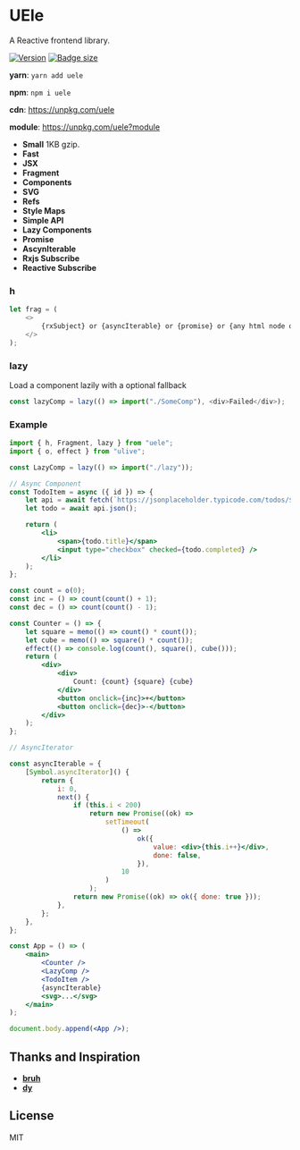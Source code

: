 # UEle

A Reactive frontend library.

[![Version](https://img.shields.io/npm/v/uele.svg?color=success&style=flat-square)](https://www.npmjs.com/package/uele)
[![Badge size](https://img.badgesize.io/https://unpkg.com/uele?compression=gzip&label=gzip&style=flat-square)](https://unpkg.com/uele)

**yarn**: `yarn add uele`

**npm**: `npm i uele`

**cdn**: https://unpkg.com/uele

**module**: https://unpkg.com/uele?module

-   **Small** 1KB gzip.
-   **Fast**
-   **JSX**
-   **Fragment**
-   **Components**
-   **SVG**
-   **Refs**
-   **Style Maps**
-   **Simple API**
-   **Lazy Components**
-   **Promise**
-   **AscynIterable**
-   **Rxjs Subscribe**
-   **Reactive Subscribe**

### h

```js
let frag = (
	<>
		{rxSubject} or {asyncIterable} or {promise} or {any html node or component}
	</>
);
```

### lazy

Load a component lazily with a optional fallback

```js
const lazyComp = lazy(() => import("./SomeComp"), <div>Failed</div>);
```

### Example

```jsx
import { h, Fragment, lazy } from "uele";
import { o, effect } from "ulive";

const LazyComp = lazy(() => import("./lazy"));

// Async Component
const TodoItem = async ({ id }) => {
	let api = await fetch(`https://jsonplaceholder.typicode.com/todos/${id}`);
	let todo = await api.json();

	return (
		<li>
			<span>{todo.title}</span>
			<input type="checkbox" checked={todo.completed} />
		</li>
	);
};

const count = o(0);
const inc = () => count(count() + 1);
const dec = () => count(count() - 1);

const Counter = () => {
	let square = memo(() => count() * count());
	let cube = memo(() => square() * count());
	effect(() => console.log(count(), square(), cube()));
	return (
		<div>
			<div>
				Count: {count} {square} {cube}
			</div>
			<button onclick={inc}>+</button>
			<button onclick={dec}>-</button>
		</div>
	);
};

// AsyncIterator

const asyncIterable = {
	[Symbol.asyncIterator]() {
		return {
			i: 0,
			next() {
				if (this.i < 200)
					return new Promise((ok) =>
						setTimeout(
							() =>
								ok({
									value: <div>{this.i++}</div>,
									done: false,
								}),
							10
						)
					);
				return new Promise((ok) => ok({ done: true }));
			},
		};
	},
};

const App = () => (
	<main>
		<Counter />
		<LazyComp />
		<TodoItem />
		{asyncIterable}
		<svg>...</svg>
	</main>
);

document.body.append(<App />);
```

## Thanks and Inspiration

-   **[bruh](https://github.com/Technical-Source/bruh)**
-   **[dy](https://github.com/dy)**

## License

MIT

